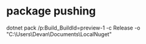 # package pushing

dotnet pack /p:Build_BuildId=preview-1 -c Release -o "C:\Users\Devan\Documents\LocalNuget\"
